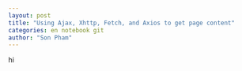 ```yaml
---
layout: post
title: "Using Ajax, Xhttp, Fetch, and Axios to get page content"
categories: en notebook git
author: "Son Pham"
---
```


hi